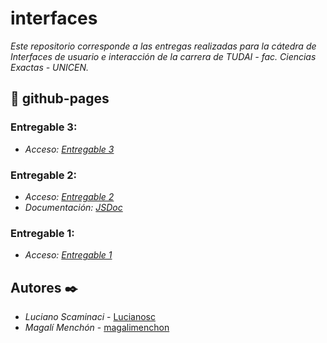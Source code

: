# interfaces
_Este repositorio corresponde a las entregas realizadas para la cátedra de Interfaces de usuario e interacción_
_de la carrera de TUDAI - fac. Ciencias Exactas - UNICEN._

## 🚀 github-pages

### **Entregable 3:**
* _Acceso:_
_[Entregable 3](https://magalimenchon.github.io/interfaces/TP3/EntregablePractico3/)_

### **Entregable 2:**
* _Acceso:_
_[Entregable 2](https://magalimenchon.github.io/interfaces/TP2/EntregablePractico2/)_
* _Documentación:_
_[JSDoc](https://magalimenchon.github.io/interfaces/TP2/EntregablePractico2/doc)_

### **Entregable 1:**
* _Acceso:_
_[Entregable 1](https://magalimenchon.github.io/interfaces/TP1/EntregablePractico1/)_

## Autores ✒️

* *Luciano Scaminaci*  - [Lucianosc](https://github.com/Lucianosc)
* *Magalí Menchón*  - [magalimenchon](https://github.com/magalimenchon)
